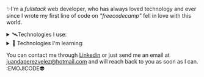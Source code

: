 ✨I'm a _fullstack_ web developer, who has always loved technology and ever since I wrote my first line of code on _"freecodecamp"_ fell in love with this world.

<details>
**<summary>🛰️Technologies I use: </summary>**
- JavaScrip
- React.js
- Next.js
- Node.js
- Talwind CSS
- PostgreSQL
- Sequelize
- Prisma ORM
- Express
- GIT
</details>

<details>
**<summary>🚡 Technologies I'm learning:</summary>**
- TypeScript
- Bootstrap
</details>

You can contact me through [Linkedin](www.linkedin.com/in/juan-david-pérez-vélez-276090184) or just send me an email at juandaperezvelez@hotmail.com and will reach back to you as soon as I can. :EMOJICODE👽







<!--
**juand2295/juand2295** is a ✨ _special_ ✨ repository because its `README.md` (this file) appears on your GitHub profile.

Here are some ideas to get you started:

- 🔭 I’m currently working on ...
- 🌱 I’m currently learning ...
- 👯 I’m looking to collaborate on ...
- 🤔 I’m looking for help with ...
- 💬 Ask me about ...
- 📫 How to reach me: ...
- 😄 Pronouns: ...
- ⚡ Fun fact: ...
-->

